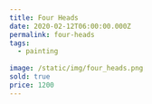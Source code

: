 ```yaml
---
title: Four Heads
date: 2020-02-12T06:00:00.000Z
permalink: four-heads
tags:
  - painting
 
image: /static/img/four_heads.png
sold: true
price: 1200
---
```



